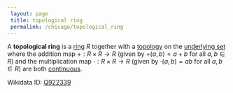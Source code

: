 ```yaml
---
 layout: page
 title: topological ring
 permalink: /chicago/topological_ring
---
```

A **topological ring** is a [ring](https://mathgloss.github.io/MathGloss/ring) $R$ together with a [topology](https://mathgloss.github.io/MathGloss/topological_space) on the [underlying set](https://mathgloss.github.io/MathGloss/forgetful_functor) where the addition map $+:R\times R\to R$ (given by $+(a,b) = a+b$ for all $a,b\in R$) and the multiplication map $\cdot:R\times R\to R$ (given by $\cdot(a,b)= ab$ for all $a,b\in R$) are both [continuous](https://mathgloss.github.io/MathGloss/continuous). 

Wikidata ID: [Q922339](https://www.wikidata.org/wiki/Q922339)